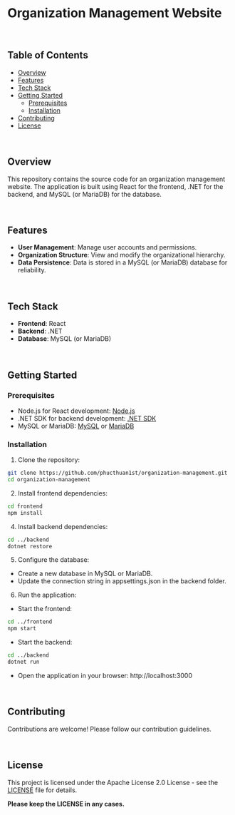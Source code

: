 # Organization Management Website
<br>

## Table of Contents

- [Overview](#overview)
- [Features](#features)
- [Tech Stack](#tech-stack)
- [Getting Started](#getting-started)
  - [Prerequisites](#prerequisites)
  - [Installation](#installation)
- [Contributing](#contributing)
- [License](#license)

<br>

## Overview

This repository contains the source code for an organization management website. The application is built using React for the frontend, .NET for the backend, and MySQL (or MariaDB) for the database.

<br>

## Features

- **User Management**: Manage user accounts and permissions.
- **Organization Structure**: View and modify the organizational hierarchy.
- **Data Persistence**: Data is stored in a MySQL (or MariaDB) database for reliability.

<br>

## Tech Stack

- **Frontend**: React
- **Backend**: .NET
- **Database**: MySQL (or MariaDB)

<br>

## Getting Started

### Prerequisites

- Node.js for React development: [Node.js](https://nodejs.org/)
- .NET SDK for backend development: [.NET SDK](https://dotnet.microsoft.com/download)
- MySQL or MariaDB: [MySQL](https://www.mysql.com/) or [MariaDB](https://mariadb.org/)

### Installation

1. Clone the repository:

```bash
git clone https://github.com/phucthuan1st/organization-management.git
cd organization-management
```
2. Install frontend dependencies:
```bash
cd frontend
npm install
```
4. Install backend dependencies:
```bash
cd ../backend
dotnet restore
```
5. Configure the database:
- Create a new database in MySQL or MariaDB.
- Update the connection string in appsettings.json in the backend folder.
6. Run the application:
- Start the frontend:
```bash
cd ../frontend
npm start
```
- Start the backend:
```bash
cd ../backend
dotnet run
```
- Open the application in your browser: http://localhost:3000
<br>

## Contributing
Contributions are welcome! Please follow our contribution guidelines.

<br>

## License
This project is licensed under the Apache License 2.0 License - see the [LICENSE](LICENSE) file for details.

<strong>Please keep the LICENSE in any cases.</strong>
